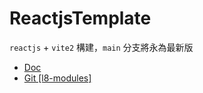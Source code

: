 # ReactjsTemplate

`reactjs` + `vite2` 構建，`main` 分支將永為最新版

* [Doc](https://hackmd.io/E4ttHA9CQ-6iLzsbX8V0DQ)  
* [Git [l8-modules]](https://github.com/frank575/js575.git)
